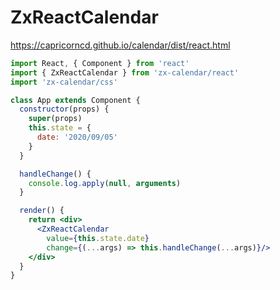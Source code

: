 # ZxReactCalendar

https://capricorncd.github.io/calendar/dist/react.html

```jsx
import React, { Component } from 'react'
import { ZxReactCalendar } from 'zx-calendar/react'
import 'zx-calendar/css'

class App extends Component {
  constructor(props) {
    super(props)
    this.state = {
      date: '2020/09/05'
    }
  }

  handleChange() {
    console.log.apply(null, arguments)
  }

  render() {
    return <div>
      <ZxReactCalendar
        value={this.state.date} 
        change={(...args) => this.handleChange(...args)}/>
    </div>
  }
}
```